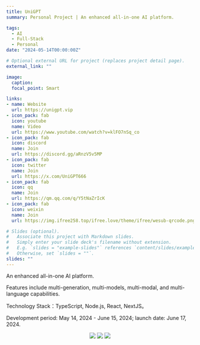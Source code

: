 ```yaml
---
title: UniGPT
summary: Personal Project | An enhanced all-in-one AI platform.

tags:
  - AI
  - Full-Stack
  - Personal
date: "2024-05-14T00:00:00Z"

# Optional external URL for project (replaces project detail page).
external_link: ""

image:
  caption:
  focal_point: Smart

links:
- name: Website
  url: https://unigpt.vip
- icon_pack: fab
  icon: youtube
  name: Video
  url: https://www.youtube.com/watch?v=klFO7nSq_co
- icon_pack: fab
  icon: discord
  name: Join
  url: https://discord.gg/aRnzV5v5MP
- icon_pack: fab
  icon: twitter
  name: Join
  url: https://x.com/UniGPT666
- icon_pack: fab
  icon: qq
  name: Join
  url: https://qm.qq.com/q/Y5tNaZrIcK
- icon_pack: fab
  icon: weixin
  name: Join
  url: https://img.ifree258.top/ifree.love/theme/ifree/wesub-qrcode.png

# Slides (optional).
#   Associate this project with Markdown slides.
#   Simply enter your slide deck's filename without extension.
#   E.g. `slides = "example-slides"` references `content/slides/example-slides.md`.
#   Otherwise, set `slides = ""`.
slides: ""
---
```


An enhanced all-in-one AI platform. 

Features include multi-generation, multi-models, multi-modal, and multi-language capabilities. 

Technology Stack：TypeScript, Node.js, React, NextJS。

Development period: May 14, 2024 - June 15, 2024; launch date: June 17, 2024.

<p align='center'>
<a href="https://unigpt.vip"><img src="https://img.ifree258.top/me.ifree.love/projects/20240617-1-01.png"></a>
<a href="https://unigpt.vip"><img src="https://img.ifree258.top/me.ifree.love/projects/20240617-1-02.png"></a>
<a href="https://unigpt.vip"><img src="https://img.ifree258.top/me.ifree.love/projects/20240617-1-03.png"></a>
</p>